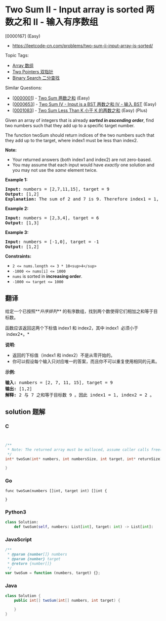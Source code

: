 # Two Sum II - Input array is sorted 两数之和 II - 输入有序数组

[0000167] (Easy)

- https://leetcode-cn.com/problems/two-sum-ii-input-array-is-sorted/

Topic Tags:

- [Array 数组](https://leetcode-cn.com/tag/array/)
- [Two Pointers 双指针](https://leetcode-cn.com/tag/two-pointers/)
- [Binary Search 二分查找](https://leetcode-cn.com/tag/binary-search/)

Similar Questions:

- [[0000001](https://leetcode-cn.com/problems/two-sum/)] - [Two Sum 两数之和](./0000001.two-sum.md) (Easy)
- [[0000653](https://leetcode-cn.com/problems/two-sum-iv-input-is-a-bst/)] - [Two Sum IV - Input is a BST 两数之和 IV - 输入 BST](./0000653.two-sum-iv-input-is-a-bst.md) (Easy)
- [[0001083](https://leetcode-cn.com/problems/two-sum-less-than-k/)] - [Two Sum Less Than K 小于 K 的两数之和](./0001083.two-sum-less-than-k.md) (Easy) (Plus)

Given an array of integers that is already **_sorted in ascending order_**, find two numbers such that they add up to a specific target number.

The function twoSum should return indices of the two numbers such that they add up to the target, where index1 must be less than index2.

**Note:**

- Your returned answers (both index1 and index2) are not zero-based.
- You may assume that each input would have _exactly_ one solution and you may not use the _same_ element twice.

**Example 1:**

<pre><strong>Input:</strong> numbers = [2,7,11,15], target = 9
<strong>Output:</strong> [1,2]
<strong>Explanation:</strong> The sum of 2 and 7 is 9. Therefore index1 = 1, index2 = 2.
</pre>

**Example 2:**

<pre><strong>Input:</strong> numbers = [2,3,4], target = 6
<strong>Output:</strong> [1,3]
</pre>

**Example 3:**

<pre><strong>Input:</strong> numbers = [-1,0], target = -1
<strong>Output:</strong> [1,2]
</pre>

**Constraints:**

- `2 <= nums.length <= 3 * 10<sup>4</sup>`
- `-1000 <= nums[i] <= 1000`
- `nums` is sorted in **increasing order**.
- `-1000 <= target <= 1000`

## 翻译

给定一个已按照**_升序排列_** 的有序数组，找到两个数使得它们相加之和等于目标数。

函数应该返回这两个下标值 index1 和 index2，其中 index1  必须小于  index2*。*

**说明:**

- 返回的下标值（index1 和 index2）不是从零开始的。
- 你可以假设每个输入只对应唯一的答案，而且你不可以重复使用相同的元素。

**示例:**

<pre><strong>输入:</strong> numbers = [2, 7, 11, 15], target = 9
<strong>输出:</strong> [1,2]
<strong>解释:</strong> 2 与 7 之和等于目标数 9 。因此 index1 = 1, index2 = 2 。</pre>

## solution 题解

### C

```c


/**
 * Note: The returned array must be malloced, assume caller calls free().
 */
int* twoSum(int* numbers, int numbersSize, int target, int* returnSize){

}
```

### Go

```golang
func twoSum(numbers []int, target int) []int {

}
```

### Python3

```python
class Solution:
    def twoSum(self, numbers: List[int], target: int) -> List[int]:
```

### JavaScript

```javascript
/**
 * @param {number[]} numbers
 * @param {number} target
 * @return {number[]}
 */
var twoSum = function (numbers, target) {};
```

### Java

```java
class Solution {
    public int[] twoSum(int[] numbers, int target) {

    }
}
```
